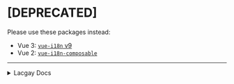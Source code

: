 # [DEPRECATED]

Please use these packages instead:

- Vue 3: [`vue-i18n` v9](https://github.com/intlify/vue-i18n-next)
- Vue 2: [`vue-i18n-composable`](https://github.com/intlify/vue-i18n-composable)

---

<details>
<summary>Lacgay Docs</summary>

# 🌍 @vueuse/i18n

[![NPM version](https://img.shields.io/npm/v/@vueuse/i18n?color=a1b858)](https://www.npmjs.com/package/@vueuse/i18n)

> This is an add-on of [VueUse](https://github.com/antfu). A wrapper for [vue-i18n](https://github.com/kazupon/vue-i18n) in Composition API. You can use it before [vue-i18n-next](https://github.com/intlify/vue-i18n-next) ready.

[**Full Documents**](https://vueuse.js.org/)

## 📦 Install

### for Vue 3 ([vue-next](https://github.com/vuejs/vue-next))

<pre class='language-bash'>
npm i @vueuse/i18n<b>@vue3</b> vue-i18n
</pre>

### for Vue 2 with [composition-api](https://github.com/vuejs/composition-api) polyfill

<pre class='language-bash'>
npm i @vueuse/i18n<b>@vue2</b> vue-i18n
</pre>

## ⚡ Functions

`@vueuse/i18n` provides following functions

<!--GENERATED LIST, DO NOT MODIFY MANUALLY-->
<!--FUNCTIONS_LIST_STARTS-->

- i18n
  - [`createI18n`](https://vueuse.js.org/?path=/story/add-ons-i18n--createi18n) — create a global i18n instance to be reused
  - [`useI18n`](https://vueuse.js.org/?path=/story/add-ons-i18n--usei18n) — use vue-i18n instance

<!--FUNCTIONS_LIST_ENDS-->

## 📄 License

[MIT License](https://github.com/antfu/vueuse/blob/master/LICENSE) © 2019-2020 [Anthony Fu](https://github.com/antfu)

</details>
